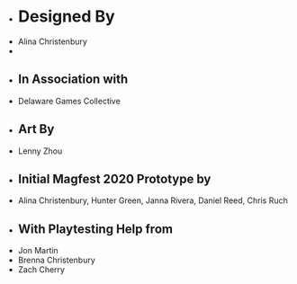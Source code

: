 - # Designed By
- Alina Christenbury
- 
- ## In Association with
- Delaware Games Collective
- ## Art By
- Lenny Zhou
- ## Initial Magfest 2020 Prototype by
- Alina Christenbury, Hunter Green, Janna Rivera, Daniel Reed, Chris Ruch
- ## With Playtesting Help from
- Jon Martin
- Brenna Christenbury
- Zach Cherry
